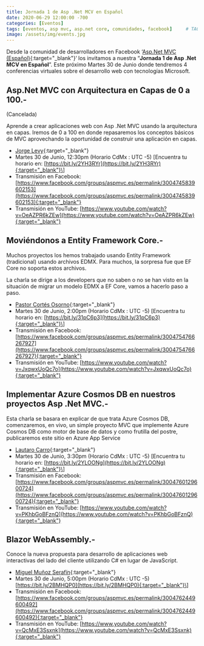 ```yaml
---
title: Jornada 1 de Asp .Net MCV en Español
date: 2020-06-29 12:00:00 -700
categories: [Eventos]
tags: [eventos, asp mvc, asp.net core, comunidades, facebook]     # TAG names should always be lowercase
image: /assets/img/events.jpg
---
```


Desde la comunidad de desarrolladores en Facebook ‘[Asp.Net MVC (Español)](https://www.facebook.com/groups/aspmvc.es){:target="_blank"}‘ los invitamos a nuestra “**Jornada 1 de Asp .Net MCV en Español**”. Este próximo Martes 30 de Junio donde tendremos 4 conferencias virtuales sobre el desarrollo web con tecnologías Microsoft.

## Asp.Net MVC con Arquitectura en Capas de 0 a 100.-

(Cancelada)

Aprende a crear aplicaciones web con Asp .Net MVC usando la arquitectura en capas. Iremos de 0 a 100 en donde repasaremos los conceptos básicos de MVC aprovechando la oportunidad de construir una aplicación en capas.
- [Jorge Levy](https://bsky.app/profile/jorgelevy.net){:target="_blank"}
- Martes 30 de Junio, 12:30pm (Horario CdMx : UTC -5) \[Encuentra tu horario en: [https://bit.ly/2YH3RYr](https://bit.ly/2YH3RYr){:target="_blank"}\]
- Transmisión en Facebook: [https://www.facebook.com/groups/aspmvc.es/permalink/3004745839602153](https://www.facebook.com/groups/aspmvc.es/permalink/3004745839602153){:target="_blank"}
- Transmisión en YouTube: [https://www.youtube.com/watch?v=OeAZPR6kZEw](https://www.youtube.com/watch?v=OeAZPR6kZEw){:target="_blank"}

## Moviéndonos a Entity Framework Core.-

Muchos proyectos los hemos trabajado usando Entity Framework (tradicional) usando archivos EDMX. Para muchos, la sorpresa fue que EF Core no soporta estos archivos.

La charla se dirige a los developers que no saben o no se han visto en la situación de migrar un modelo EDMX a EF Core, vamos a hacerlo paso a paso.

- [Pastor Cortés Osorno](https://x.com/pcortes0908){:target="_blank"}
- Martes 30 de Junio, 2:00pm (Horario CdMx : UTC -5) \[Encuentra tu horario en: [https://bit.ly/31pC6p3](https://bit.ly/31pC6p3){:target="_blank"}\]
- Transmisión en Facebook: [https://www.facebook.com/groups/aspmvc.es/permalink/3004754766267927](https://www.facebook.com/groups/aspmvc.es/permalink/3004754766267927){:target="_blank"}
- Transmisión en YouTube: [https://www.youtube.com/watch?v=JxqwxUoQc7o](https://www.youtube.com/watch?v=JxqwxUoQc7o){:target="_blank"}


## Implementar Azure Cosmos DB en nuestros proyectos Asp .Net MVC.-

Esta charla se basara en explicar de que trata Azure Cosmos DB, comenzaremos, en vivo, un simple proyecto MVC que implemente Azure Cosmos DB como motor de base de datos y como frutilla del postre, publicaremos este sitio en Azure App Service

- [Lautaro Carro](https://x.com/LauchaCarro){:target="_blank"}
- Martes 30 de Junio, 3:30pm (Horario CdMx : UTC -5) \[Encuentra tu horario en: [https://bit.ly/2YLOONg](https://bit.ly/2YLOONg){:target="_blank"}\]
- Transmisión en Facebook: [https://www.facebook.com/groups/aspmvc.es/permalink/3004760129600724](https://www.facebook.com/groups/aspmvc.es/permalink/3004760129600724){:target="_blank"}
- Transmisión en YouTube: [https://www.youtube.com/watch?v=PKhbGoBFznQ](https://www.youtube.com/watch?v=PKhbGoBFznQ){:target="_blank"}


## Blazor WebAssembly.-

Conoce la nueva propuesta para desarrollo de aplicaciones web interactivas del lado del cliente utilizando C# en lugar de JavaScript.

- [Miguel Muñoz Serafín](https://x.com/msmdotnet){:target="_blank"}
- Martes 30 de Junio, 5:00pm (Horario CdMx : UTC -5) [https://bit.ly/2BMHQP0](https://bit.ly/2BMHQP0){:target="_blank"}\]
- Transmisión en Facebook: [https://www.facebook.com/groups/aspmvc.es/permalink/3004762449600492](https://www.facebook.com/groups/aspmvc.es/permalink/3004762449600492){:target="_blank"}
- Transmisión en YouTube: [https://www.youtube.com/watch?v=QcMxE3Ssxnk](https://www.youtube.com/watch?v=QcMxE3Ssxnk){:target="_blank"}